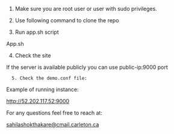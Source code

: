 1.	Make sure you are root user or user with sudo privileges.
2.	Use following command to clone the repo




3.	Run app.sh script

App.sh

4.	Check the site



If the server is available publicly you can use public-ip:9000 port

      5. Check the demo.conf file:

 

Example of running instance:

http://52.202.117.52:9000


For any questions feel free to reach at:

sahilashokthakare@cmail.carleton.ca

